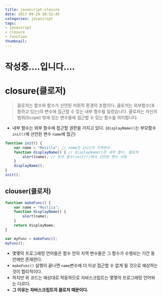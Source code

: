 ```yaml
---
title: javascript-closure
date: 2017-09-29 10:52:45
categories: javascript
tags:
- javascript
- closure
- function
thumbnail:
---
```


# 작성중....입니다....

# closure(클로저)

>클로저는 함수와 함수가 선언된 어휘적 환경의 조합이다.
 클로저는 외부함수(포함하고 있는)의 변수에 접근할 수 있는 내부 함수를 일컫습니다.
 클로저는 자신의 범위(Scope) 밖에 있는 변수들에 접근할 수 있는 함수를 의미합니다.

* 내부 함수는 외부 함수에 접근할 권한을 가지고 있다. (`displayName()`는 부모함수 `init()`에 선언된 변수 `name`에 접근)

``` js
function init() {
	var name = "Mozilla"; // name은 init의 지역변수
	function displayName() { // displayName()은 내부 함수, 클로저
		alert(name); // 부모 함수(init())에서 선언된 변수 사용
	}
	displayName();
}
init();
```

## clouser(클로저)



``` js
function makeFunc() {
	var name = "Mozliia";
	function displayName() {
		alert(name);
	}
	return displayName;
}

var myFunc = makeFunc();
myFunc();
```

* 몇몇의 프로그래밍 언어들은 함수 안의 지역 변수들은 그 함수가 수행되는 기간 동안에만 존재한다.
* `makeFunc()` 실행이 끝나면 `name`변수에 더 이상 접근할 수 없게 될 것으로 예상하는 것이 합리적이다.
* 하지만 위 코드는 예상대로 작동하므로 자바스크립트는 몇몇의 프로그래밍 언어와는 다르다.
* **그 이유는 자바스크립트의 클로저 때문이다.**
